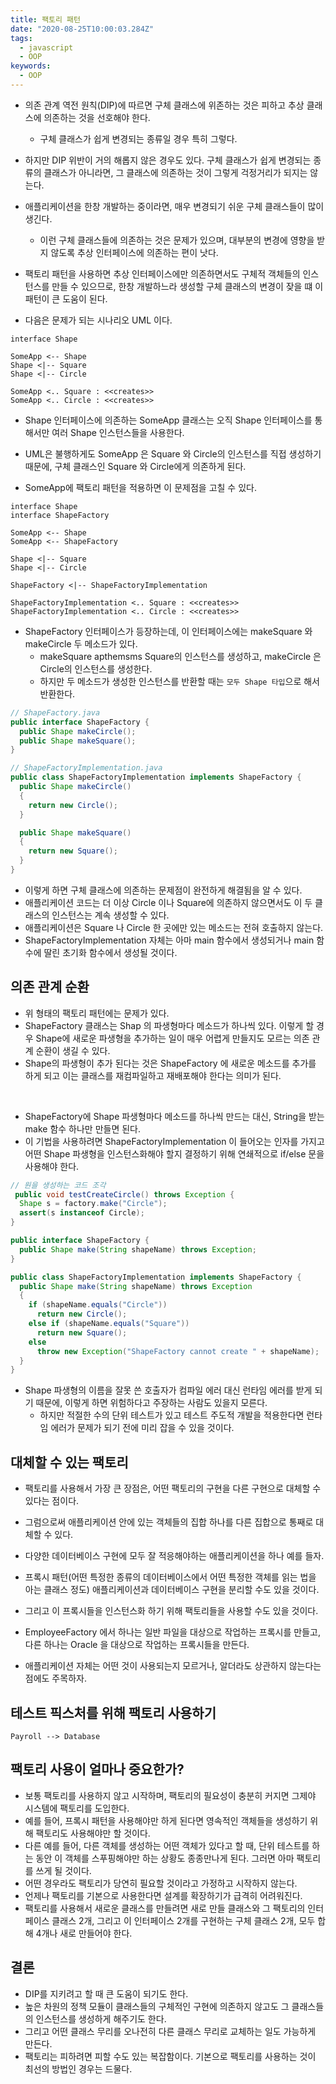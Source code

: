 ```yaml
---
title: 팩토리 패턴
date: "2020-08-25T10:00:03.284Z"
tags:
  - javascript
  - OOP
keywords:
  - OOP
---
```


- 의존 관계 역전 원칙(DIP)에 따르면 구체 클래스에 위존하는 것은 피하고 추상 클래스에 의존하는 것을 선호해야 한다.
  - 구체 클래스가 쉽게 변경되는 종류일 경우 특히 그렇다.
- 하지만 DIP 위반이 거의 해롭지 않은 경우도 있다. 구체 클래스가 쉽게 변경되는 종류의 클래스가 아니라면, 그 클래스에 의존하는 것이 그렇게 걱정거리가 되지는 않는다.
- 애플리케이션을 한창 개발하는 중이라면, 매우 변경되기 쉬운 구체 클래스들이 많이 생긴다.
  - 이런 구체 클래스들에 의존하는 것은 문제가 있으며, 대부분의 변경에 영향을 받지 않도록 추상 인터페이스에 의존하는 편이 낫다.

- 팩토리 패턴을 사용하면 추상 인터페이스에만 의존하면서도 구체적 객체들의 인스턴스를 만들 수 있으므로, 한창 개발하느라 생성할 구체 클래스의 변경이 잦을 떄 이 패턴이 큰 도움이 된다.

- 다음은 문제가 되는 시나리오 UML 이다.

```uml
interface Shape

SomeApp <-- Shape
Shape <|-- Square
Shape <|-- Circle

SomeApp <.. Square : <<creates>>
SomeApp <.. Circle : <<creates>>
```

- Shape 인터페이스에 의존하는 SomeApp 클래스는 오직 Shape 인터페이스를 통해서만 여러 Shape 인스턴스들을 사용한다.
- UML은 불행하게도 SomeApp 은 Square 와 Circle의 인스턴스를 직접 생성하기 때문에, 구체 클래스인 Square 와 Circle에게 의존하게 된다.

- SomeApp에 팩토리 패턴을 적용하면 이 문제점을 고칠 수 있다.

```uml
interface Shape
interface ShapeFactory

SomeApp <-- Shape
SomeApp <-- ShapeFactory

Shape <|-- Square
Shape <|-- Circle

ShapeFactory <|-- ShapeFactoryImplementation

ShapeFactoryImplementation <.. Square : <<creates>>
ShapeFactoryImplementation <.. Circle : <<creates>>
```

- ShapeFactory 인터페이스가 등장하는데, 이 인터페이스에는 makeSquare 와 makeCircle 두 메소드가 있다.
  - makeSquare apthemsms Square의 인스턴스를 생성하고, makeCircle 은 Circle의 인스턴스를 생성한다.
  - 하지만 두 메소드가 생성한 인스턴스를 반환할 때는 `모두 Shape 타입`으로 해서 반환한다.

```java
// ShapeFactory.java
public interface ShapeFactory {
  public Shape makeCircle();
  public Shape makeSquare();
}
```

```java
// ShapeFactoryImplementation.java
public class ShapeFactoryImplementation implements ShapeFactory {
  public Shape makeCircle()
  {
    return new Circle();
  }

  public Shape makeSquare()
  {
    return new Square();
  }
}
```

- 이렇게 하면 구체 클래스에 의존하는 문제점이 완전하게 해결됨을 알 수 있다.
- 애플리케이션 코드는 더 이상 Circle 이나 Square에 의존하지 않으면서도 이 두 클래스의 인스턴스는 계속 생성할 수 있다.
- 애플리케이션은 Square 나 Circle 한 곳에만 있는 메소드는 전혀 호출하지 않는다.
- ShapeFactoryImplementation 자체는 아마 main 함수에서 생성되거나 main 함수에 딸린 초기화 함수에서 생성될 것이다.

## 의존 관계 순환

- 위 형태의 팩토리 패턴에는 문제가 있다.
- ShapeFactory 클래스는 Shap 의 파생형마다 메소드가 하나씩 있다. 이렇게 할 경우 Shape에 새로운 파생형을 추가하는 일이 매우 어렵게 만들지도 모르는 의존 관계 순환이 생길 수 있다.
- Shape의 파생형이 추가 된다는 것은 ShapeFactory 에 새로운 메소드를 추가를 하게 되고 이는 클래스를 재컴파일하고 재배포해야 한다는 의미가 된다.

<br />

- ShapeFactory에 Shape 파생형마다 메소드를 하나씩 만드는 대신, String을 받는 make 함수 하나만 만들면 된다.
- 이 기법을 사용하려면 ShapeFactoryImplementation 이 들어오는 인자를 가지고 어떤 Shape 파생형을 인스턴스화해야 할지 결정하기 위해 연쇄적으로 if/else 문을 사용해야 한다.

```java
// 원을 생성하는 코드 조각
 public void testCreateCircle() throws Exception {
  Shape s = factory.make("Circle");
  assert(s instanceof Circle);
}
```

```java
public interface ShapeFactory {
  public Shape make(String shapeName) throws Exception;
}
```

```java
public class ShapeFactoryImplementation implements ShapeFactory {
  public Shape make(String shapeName) throws Exception
  {
    if (shapeName.equals("Circle"))
      return new Circle();
    else if (shapeName.equals("Square"))
      return new Square();
    else
      throw new Exception("ShapeFactory cannot create " + shapeName);
  }
}
```

- Shape 파생형의 이름을 잘못 쓴 호출자가 컴파일 에러 대신 런타임 에러를 받게 되기 때문에, 이렇게 하면 위험하다고 주장하는 사람도 있을지 모른다.
  - 하지만 적절한 수의 단위 테스트가 있고 테스트 주도적 개발을 적용한다면 런타임 에러가 문제가 되기 전에 미리 잡을 수 있을 것이다.

## 대체할 수 있는 팩토리

- 팩토리를 사용해서 가장 큰 장점은, 어떤 팩토리의 구현을 다른 구현으로 대체할 수 있다는 점이다.
- 그럼으로써 애플리케이션 안에 있는 객체들의 집합 하나를 다른 집합으로 통째로 대체할 수 있다.

- 다양한 데이터베이스 구현에 모두 잘 적응해야하는 애플리케이션을 하나 예를 들자.
- 프록시 패턴(어떤 특정한 종류의 데이터베이스에서 어떤 특정한 객체를 읽는 법을 아는 클래스 정도) 애플리케이션과 데이터베이스 구현을 분리할 수도 있을 것이다.
- 그리고 이 프록시들을 인스턴스화 하기 위해 팩토리들을 사용할 수도 있을 것이다.

- EmployeeFactory 에서 하나는 일반 파일을 대상으로 작업하는 프록시를 만들고, 다른 하나는 Oracle 을 대상으로 작업하는 프록시들을 만든다.
- 애플리케이션 자체는 어떤 것이 사용되는지 모르거나, 알더라도 상관하지 않는다는 점에도 주목하자.

## 테스트 픽스처를 위해 팩토리 사용하기

```uml
Payroll --> Database
```

## 팩토리 사용이 얼마나 중요한가?

- 보통 팩토리를 사용하지 않고 시작하며, 팩토리의 필요성이 충분히 커지면 그제야 시스템에 팩토리를 도입한다.
- 예를 들어, 프록시 패턴을 사용해야만 하게 된다면 영속적인 객체들을 생성하기 위해 팩토리도 사용해야만 할 것이다.
- 다른 예를 들어, 다른 객체를 생성하는 어떤 객체가 있다고 할 때, 단위 테스트를 하는 동안 이 객체를 스푸핑해야만 하는 상황도 종종만나게 된다. 그러면 아마 팩토리를 쓰게 될 것이다.
- 어떤 경우라도 팩토리가 당연히 필요할 것이라고 가정하고 시작하지 않는다.
- 언제나 팩토리를 기본으로 사용한다면 설계를 확장하기가 급격히 어려워진다.
- 팩토리를 사용해서 새로운 클래스를 만들려면 새로 만들 클래스와 그 팩토리의 인터페이스 클래스 2개, 그리고 이 인터페이스 2개를 구현하는 구체 클래스 2개, 모두 합해 4개나 새로 만들어야 한다.

## 결론

- DIP를 지키려고 할 때 큰 도움이 되기도 한다.
- 높은 차원의 정책 모듈이 클래스들의 구체적인 구현에 의존하지 않고도 그 클래스들의 인스턴스를 생성하게 해주기도 한다.
- 그리고 어떤 클래스 무리를 오나전히 다른 클래스 무리로 교체하는 일도 가능하게 만든다.
- 팩토리는 피하려면 피할 수도 있는 복잡함이다. 기본으로 팩토리를 사용하는 것이 최선의 방법인 경우는 드물다.
